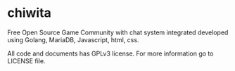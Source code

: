 # chiwita
Free Open Source Game Community with chat system integrated developed using Golang, MariaDB, Javascript, html, css.

All code and documents has GPLv3 license. For more information go to LICENSE file.


